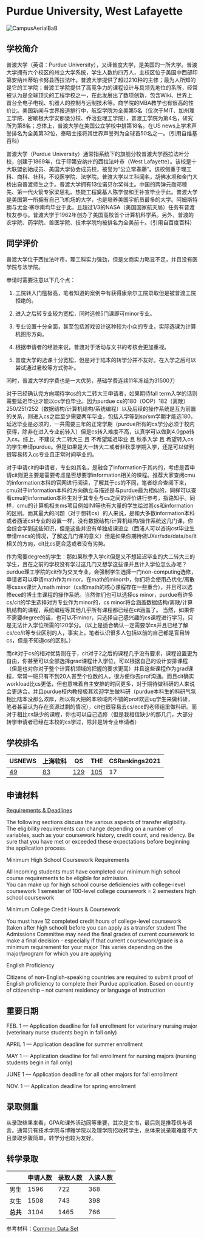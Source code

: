 # Purdue University, West Lafayette

![CampusAerialBaB](https://user-images.githubusercontent.com/80454689/197107317-30d39294-d2ea-4c83-ab1c-864a9396c4a3.png)

## 学校简介

普渡大学（英语：Purdue University），又译普度大学，是美国的一所大学。普渡大学拥有六个校区的州立大学系统，学生人数约四万人，主校区位于美国中西部印第安纳州蒂珀卡努县西拉法叶。普渡大学提供了超过210种的主修；最为人所知的是它的工学院；普渡工学院提供了高竞争力的课程设计与具领先地位的系所，经常被认为是全球顶尖的工程学校之一，在此发展出了数项创新，包含Wiki、世界上首台全电子电视、机器人的控制与远制技术等。商学院的MBA教学也有很高的性价比。美国新闻与世界报道排行中，航空学院为全美第5名（仅次于MIT、加州理工学院、密歇根大学安那堡分校、乔治亚理工学院），普渡工学院为第4名，研究所为第8名；总体上，普渡大学在美国公立学校中排第18名。在US news上学术声誉排名为全美第32位，泰晤士报将其世界声誉列为全球首50名之一。（引用自维基百科）

普渡大学（Purdue University）通常指系统下的旗舰分校普渡大学西拉法叶分校，创建于1869年，位于印第安纳州的西拉法叶市（West Lafayette）。该校是十大联盟创始成员、美国大学协会成员校，被誉为“公立常春藤”。该校侧重于理工科、商科、社科，不设医学院、法学院。普渡大学以工科闻名，胡佛水坝和金门大桥出自普渡师生之手。普渡大学拥有13位诺贝尔奖得主。中国的两弹元勋邓稼先、第一代火箭专家梁思礼、热能工程奠基人陈学俊和王补宣毕业于此。普渡大学是美国第一所拥有自己飞机场的大学，也是培养美国宇航员最多的大学。阿姆斯特朗与尤金·塞尔南均毕业于此，且超过1/3的NASA（美国国家航天局）任务有普渡校友参与。普渡大学于1962年创办了美国高校首个计算机科学系。另外，普渡的农学院、药学院、兽医学院、技术学院均被排名为全美前十。（引用自百度百科）

## 同学评价


普渡大学位于西拉法叶市，理工科实力强劲，但是文商实力略显不足，并且没有医学院与法学院。

申请时需要注意以下几个点：

1. 工院转入门槛极高，笔者知道的案例中有获得康奈尔工院录取但是被普渡工院拒绝的。

2. 进入之后转专业较为宽松，同时选修5门课即可minor专业。

3. 专业设置十分全面，甚至包括游戏设计这种较为小众的专业，实际选课为计算机图形方向。

4. 根据申请者的经验来说，普渡对于活动与文书的考核会更加重视。

5. 普度大学的选课十分宽松，但是对于陆本的转学分并不友好。在入学之后可以尝试通过暑校等方式弥补。

同时，普渡大学的学费也是一大优势，基础学费连续11年冻结为31500刀

对于已经确认完方向期待学cs的大二转大三申请者，如果期待fall term入学的话则需要延迟毕业才能以cs学位毕业。因为purdue cs的180（OOP）182（离散）250/251/252（数据结构/计算机结构/系统编程）以及后续的操作系统是互为前置的关系，则进入cs之后至少需要两年毕业，包括入学等到sp/sm学期才能选180，延迟毕业是必须的，一共需要三年的正常学期（purdue所有的cs学分必须于校内获得，除非在进入专业前转入）但是cs转入难度不高，认真学可以做到4.0gpa转入cs。综上，不建议 大二转大三 且 不希望延迟毕业 且 秋季入学 且 希望转入cs 的学生申请purdue。但是如果是大一转大二或者非秋季学期入学，还是可以做到很容易转入cs专业且正常时间毕业的。

对于申请cit的申请者，专业如其名，是融合了information于其内的，考虑是否申请cit则更主要是需要考虑是否想要学information相关的课程。推荐大家查阅cmu的information本科的官网进行阅读，了解其于cs的不同，笔者综合查阅下来，cmu对于information本科的方向确立与描述是与purdue最为相似的，同样可以查看cmu的information本科生对于其专业与cs之间的评价进行参考，指路知乎。同样，cmu的计算机相关ms项目例如INI等也有大量的学生给过其cs和information的区别。而其最大的问题（对于想转cs）的人来说，是和大多数information本科或者西浦cst专业的设置一样，没有数据结构/计算机结构/操作系统这几门课，你会综合学到这些知识，但是这些并没有单独成课设立（西浦人可以咨询cst毕业生申请mscs的情况，了解这几门课的意义）但是如果你期待做UXer/sde/data/ba/it相关的方向，cit比cs更合适或者没有劣势。

作为需要degree的学生：那如果秋季入学cit但是又不想延迟毕业的大二转大三的学生，且在之前的学校没有学过这几门又想学这些课并且计入学位怎么办呢？purdue理工学院的cit作为交叉专业，会强制学生选择一门non-computing选修，申请者可以申请math作为minor。在math的minor中，你们将会使用凸优化/离散等csxxx课计入math minor（cs和math的核心课程存在一些重合），并且可以选修ece的博士生课程的操作系统。当然你们也可以选择cs minor，purdue有许多cs/cit的学生选择对方专业作为minor的，cs minor将会涵盖数据结构/离散/计算机结构的课程，系统编程等其他几乎所有课程都已经在cit涵盖了。
当然，如果你不需要degree的话，也可以不minor，只选择自己感兴趣的cs课程进行学习，只是无法计入学位所需的120学分。（以上是适合确认一定需要学cs并且已经了解cs/ce/it等专业区别的人，事实上，笔者认识很多人包括以前的自己都是盲目转cs，但是不知道cs的区别。）

而cit对于cs的相对优势则在于，cit对于2之后的课程几乎没有要求，课程设置更为自由，你甚至可以全部选择grad课程计入学位，可以根据自己的设计安排课程（但是也对你对于整个计算机领域的把握的要求更高）并且这些课程作为grad课程，常常一班只有不到20人甚至个位数的人，很方便你去prof沟通。而且cit确实workload比cs更低，但也意味着自主安排的时间更多，对于期待做科研的人来说会更适合。并且purdue校内教授极其欢迎学生做科研（purdue本科生的科研气氛相比陆本没那么浓厚，所以有大把的本领域内不错的prof欢迎ug学生来做科研，笔者甚至认为存在资源过剩的情况），cit也很容易去cs/ece的老师组里做科研。而对于相比cs缺少的课程，你也可以自己选修（但是我相信缺少的那几门，大部分转学申请者已经在本校的cs学过，除非是转专业申请者）

## 学校排名

| USNEWS | 上海软科 | QS | THE | CSRankings2021 |
| --- | --- | --- | --- | ---|
| [49](https://www.usnews.com/best-colleges/purdue-university-west-lafayette-1825) | [83](https://www.shanghairanking.com/institution/purdue-university-west-lafayette) | [129](https://www.topuniversities.com/universities/purdue-university) | [105](https://www.timeshighereducation.com/world-university-rankings/purdue-university-west-lafayette) | 17 |

## 申请材料

[Requirements & Deadlines](https://admissions.purdue.edu/transfer/index.php)

The following sections discuss the various aspects of transfer eligibility. The eligibility requirements can change depending on a number of variables, such as your coursework history, credit count, and residency. Be sure that you have met or exceeded these expectations before beginning the application process. 

Minimum High School Coursework Requirements 

All incoming students must have completed our minimum high school course requirements to be eligible for admission.  
You can make up for high school course deficiencies with college-level coursework 
1 semester of 100-level college coursework = 2 semesters high school coursework 

Minimum College Credit Hours & Coursework 

You must have 12 completed credit hours of college-level coursework (taken after high school) before you can apply as a transfer student 
The Admissions Committee may need the final grades of current coursework to make a final decision - especially if that current coursework/grade is a minimum requirement for your major 
This varies depending on the major/program for which you are applying 

English Proficiency 

Citizens of non-English-speaking countries are required to submit proof of English proficiency to complete their Purdue application. 
Based on country of citizenship – not current residency or language of instruction 

## 重要日期


FEB. 1  — Application deadline for fall enrollment for veterinary nursing major (veterinary nurse students begin in fall only)

APRIL 1 — Application deadline for summer enrollment

MAY 1 — Application deadline for fall enrollment for nursing majors (nursing students begin in fall only)

JUNE 1 — Application deadline for all other majors for fall enrollment 

NOV. 1 — Application deadline for spring enrollment

## 录取侧重

从录取结果来看，GPA和课外活动同等重要，其次是文书，最后则是推荐信与语言。通常只有技术学院与博雅学院以及理学院招收转学生，总体来说录取难度不大且录取步骤简单，转学分也较为友好。

## 转学录取

| | 申请人数 | 录取人数 | 入读人数 |
|---|---|---|---|
| 男生 | 1596 | 722 | 368 |
| 女生 | 1508 | 743 | 398|
| **总共** | 3104 | 1465 | 766 |

参考材料：[Common Data Set]([https://www.purdue.edu/idata/documents/CDS/CDS_2021-2022.pdf])
